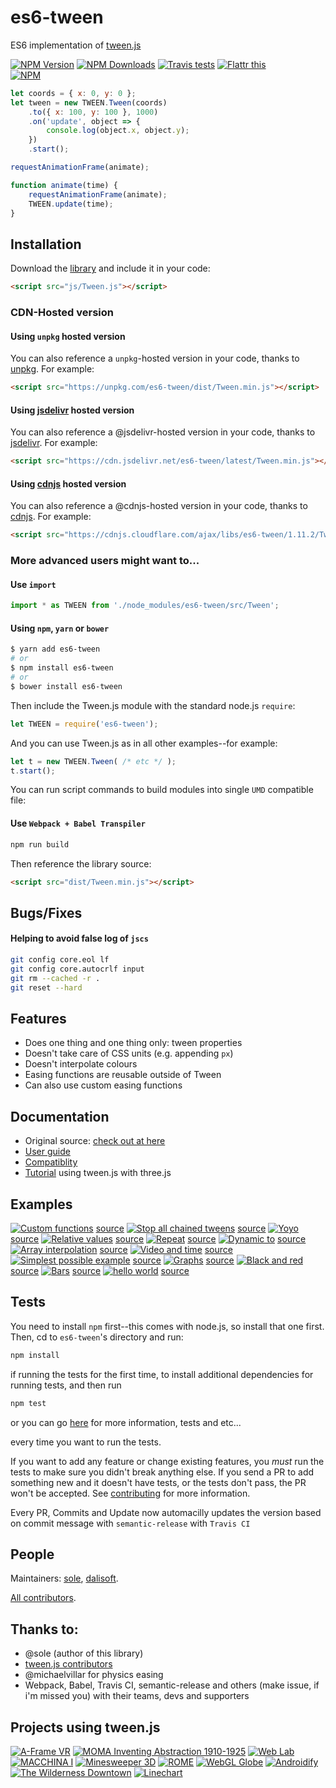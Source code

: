 # es6-tween

ES6 implementation of <a href="https://github.com/tweenjs/tween.js">tween.js</a>

[![NPM Version][npm-image]][npm-url]
[![NPM Downloads][downloads-image]][downloads-url]
[![Travis tests][travis-image]][travis-url]
[![Flattr this][flattr-image]][flattr-url]
<br/>
[![NPM](https://nodei.co/npm/es6-tween.png?downloads=true&stars=true)](https://nodei.co/npm/es6-tween/)

```javascript
let coords = { x: 0, y: 0 };
let tween = new TWEEN.Tween(coords)
	.to({ x: 100, y: 100 }, 1000)
	.on('update', object => {
		console.log(object.x, object.y);
	})
	.start();

requestAnimationFrame(animate);

function animate(time) {
	requestAnimationFrame(animate);
	TWEEN.update(time);
}
```

## Installation

Download the [library](https://raw.githubusercontent.com/tweenjs/es6-tween/master/src/Tween.js) and include it in your code:

```html
<script src="js/Tween.js"></script>
```

### CDN-Hosted version

#### Using `unpkg` hosted version

You can also reference a `unpkg`-hosted version in your code, thanks to <a href="https://unpkg.com/#/">unpkg</a>. For example:

```html
<script src="https://unpkg.com/es6-tween/dist/Tween.min.js"></script>
```

#### Using [jsdelivr](https://github.com/jsdelivr) hosted version

You can also reference a @jsdelivr-hosted version in your code, thanks to [jsdelivr](https://github.com/jsdelivr). For example:

```html
<script src="https://cdn.jsdelivr.net/es6-tween/latest/Tween.min.js"></script>
```

#### Using [cdnjs](https://github.com/cdnjs) hosted version

You can also reference a @cdnjs-hosted version in your code, thanks to [cdnjs](https://github.com/cdnjs). For example:

```html
<script src="https://cdnjs.cloudflare.com/ajax/libs/es6-tween/1.11.2/Tween.min.js"></script>
```


### More advanced users might want to...

#### Use `import`

```javascript
import * as TWEEN from './node_modules/es6-tween/src/Tween';
```

#### Using `npm`, `yarn` or `bower`

```bash
$ yarn add es6-tween
# or
$ npm install es6-tween
# or
$ bower install es6-tween
```

Then include the Tween.js module with the standard node.js `require`:

```javascript
let TWEEN = require('es6-tween');
```

And you can use Tween.js as in all other examples--for example:

```javascript
let t = new TWEEN.Tween( /* etc */ );
t.start();
```

You can run script commands to build modules into single `UMD` compatible file:

#### Use `Webpack + Babel Transpiler`

```bash
npm run build
```

Then reference the library source:

```html
<script src="dist/Tween.min.js"></script>
```

## Bugs/Fixes

#### Helping to avoid false log of `jscs`
```bash
git config core.eol lf
git config core.autocrlf input
git rm --cached -r .
git reset --hard
```

## Features

* Does one thing and one thing only: tween properties
* Doesn't take care of CSS units (e.g. appending `px`)
* Doesn't interpolate colours
* Easing functions are reusable outside of Tween
* Can also use custom easing functions

## Documentation

* Original source: <a href="https://github.com/tweenjs/tween.js">check out at here</a>
* [User guide](./docs/user_guide.md)
* [Compatiblity](./compatibility/comp_support.md)
* [Tutorial](http://learningthreejs.com/blog/2011/08/17/tweenjs-for-smooth-animation/)  using tween.js with three.js

## Examples

[![Custom functions](http://tweenjs.github.io/tween.js/assets/examples/03_graphs.png)](http://tweenjs.github.io/tween.js/examples/12_graphs_custom_functions.html)
[source](./examples/12_graphs_custom_functions.html)
[![Stop all chained tweens](http://tweenjs.github.io/tween.js/assets/examples/11_stop_all_chained_tweens.png)](http://tweenjs.github.io/tween.js/examples/11_stop_all_chained_tweens.html) [source](./examples/11_stop_all_chained_tweens.html)
[![Yoyo](http://tweenjs.github.io/tween.js/assets/examples/10_yoyo.png)](http://tweenjs.github.io/tween.js/examples/10_yoyo.html) [source](./examples/10_yoyo.html)
[![Relative values](http://tweenjs.github.io/tween.js/assets/examples/09_relative.png)](http://tweenjs.github.io/tween.js/examples/09_relative_values.html) [source](./examples/09_relative_values.html)
[![Repeat](http://tweenjs.github.io/tween.js/assets/examples/08_repeat.png)](http://tweenjs.github.io/tween.js/examples/08_repeat.html) [source](./examples/08_repeat.html)
[![Dynamic to](http://tweenjs.github.io/tween.js/assets/examples/07_dynamic_to.png)](http://tweenjs.github.io/tween.js/examples/07_dynamic_to.html) [source](./examples/07_dynamic_to.html)
[![Array interpolation](http://tweenjs.github.io/tween.js/assets/examples/03_graphs.png)](http://tweenjs.github.io/tween.js/examples/06_array_interpolation.html) [source](./examples/06_array_interpolation.html)
[![Video and time](http://tweenjs.github.io/tween.js/assets/examples/06_video_and_time.png)](http://tweenjs.github.io/tween.js/examples/05_video_and_time.html) [source](./examples/05_video_and_time.html)
[![Simplest possible example](http://tweenjs.github.io/tween.js/assets/examples/04_simplest.png)](http://tweenjs.github.io/tween.js/examples/04_simplest.html) [source](./examples/04_simplest.html)
[![Graphs](http://tweenjs.github.io/tween.js/assets/examples/03_graphs.png)](http://tweenjs.github.io/tween.js/examples/03_graphs.html) [source](./examples/03_graphs.html)
[![Black and red](http://tweenjs.github.io/tween.js/assets/examples/02_black_and_red.png)](http://tweenjs.github.io/tween.js/examples/02_black_and_red.html) [source](./examples/02_black_and_red.html)
[![Bars](http://tweenjs.github.io/tween.js/assets/examples/01_bars.png)](http://tweenjs.github.io/tween.js/examples/01_bars.html) [source](./examples/01_bars.html)
[![hello world](http://tweenjs.github.io/tween.js/assets/examples/00_hello_world.png)](http://tweenjs.github.io/tween.js/examples/00_hello_world.html) [source](./examples/00_hello_world.html)

## Tests

You need to install `npm` first--this comes with node.js, so install that one first. Then, cd to `es6-tween`'s directory and run:

```bash
npm install
```

if running the tests for the first time, to install additional dependencies for running tests, and then run

```bash
npm test
```

or you can go [here](https://travis-ci.org/tweenjs/es6-tween) for more information, tests and etc...

every time you want to run the tests.

If you want to add any feature or change existing features, you *must* run the tests to make sure you didn't break anything else. If you send a PR to add something new and it doesn't have tests, or the tests don't pass, the PR won't be accepted. See [contributing](CONTRIBUTING.md) for more information.

Every PR, Commits and Update now automacilly updates the version based on commit message with `semantic-release` with `Travis CI`

## People

Maintainers: [sole](https://github.com/sole), [dalisoft](https://github.com/dalisoft).

[All contributors](http://github.com/tweenjs/tween.js/contributors).

## Thanks to: 
* @sole (author of this library)
* [tween.js contributors](https://github.com/tweenjs/tween.js/graphs/contributors)
* @michaelvillar for physics easing
* Webpack, Babel, Travis CI, semantic-release and others (make issue, if i'm missed you) with their teams, devs and supporters

## Projects using tween.js

[![A-Frame VR](http://tweenjs.github.io/tween.js/assets/projects/10_aframe.png)](https://aframe.io)
[![MOMA Inventing Abstraction 1910-1925](http://tweenjs.github.io/tween.js/assets/projects/09_moma.png)](http://www.moma.org/interactives/exhibitions/2012/inventingabstraction/)
[![Web Lab](http://tweenjs.github.io/tween.js/assets/projects/08_web_lab.png)](http://www.chromeweblab.com/)
[![MACCHINA I](http://tweenjs.github.io/tween.js/assets/projects/07_macchina.png)](http://5013.es/toys/macchina)
[![Minesweeper 3D](http://tweenjs.github.io/tween.js/assets/projects/06_minesweeper3d.png)](http://egraether.com/mine3d/)
[![ROME](http://tweenjs.github.io/tween.js/assets/projects/05_rome.png)](http://ro.me)
[![WebGL Globe](http://tweenjs.github.io/tween.js/assets/projects/04_webgl_globe.png)](http://data-arts.appspot.com/globe)
[![Androidify](http://tweenjs.github.io/tween.js/assets/projects/03_androidify.png)](http://www.androidify.com/)
[![The Wilderness Downtown](http://tweenjs.github.io/tween.js/assets/projects/01_wilderness.png)](http://thewildernessdowntown.com/)
[![Linechart](http://tweenjs.github.io/tween.js/assets/projects/00_linechart.png)](http://dejavis.org/linechart)

[npm-image]: https://img.shields.io/npm/v/es6-tween.svg
[npm-url]: https://npmjs.org/package/es6-tween
[downloads-image]: https://img.shields.io/npm/dm/es6-tween.svg
[downloads-url]: https://npmjs.org/package/es6-tween
[travis-image]: https://travis-ci.org/tweenjs/es6-tween.svg?branch=master
[travis-url]: https://travis-ci.org/tweenjs/es6-tween
[flattr-image]: https://api.flattr.com/button/flattr-badge-large.png
[flattr-url]: https://flattr.com/submit/auto?fid=kxw7jx&url=https%3A%2F%2Fgithub.com%2Ftweenjs%2Fes6-tween
[cdnjs-image]: https://img.shields.io/cdnjs/v/es6-tween.svg
[cdnjs-url]: https://cdnjs.com/libraries/es6-tween